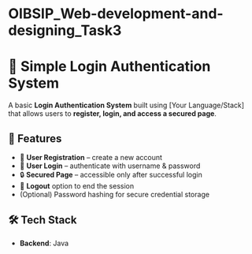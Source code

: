 # OIBSIP_Web-development-and-designing_Task3

 # 🔐 Simple Login Authentication System  

A basic **Login Authentication System** built using [Your Language/Stack] that allows users to **register, login, and access a secured page**.  

## 🚀 Features  
- 👤 **User Registration** – create a new account  
- 🔑 **User Login** – authenticate with username & password  
- 🔒 **Secured Page** – accessible only after successful login  
- 🚪 **Logout** option to end the session  
- (Optional) Password hashing for secure credential storage  

## 🛠️ Tech Stack  
- **Backend**: Java  
 


